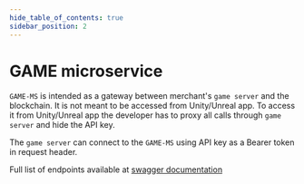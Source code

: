 ```yaml
---
hide_table_of_contents: true
sidebar_position: 2
---
```


# GAME microservice

`GAME-MS` is intended as a gateway between merchant's `game server` and the blockchain. It is not meant to be accessed from
Unity/Unreal app. To access it from Unity/Unreal app the developer has to proxy all calls through `game server` and hide the API key.

The `game server` can connect to the `GAME-MS` using API key as a Bearer token in request header.

Full list of endpoints available at [swagger documentation](https://game-api.ethberry.io/swagger)
